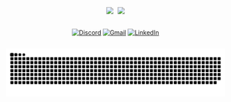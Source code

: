 <div align="center" style="display: flex; gap: 10px; justify-content: center;">

  <!-- GitHub Stats -->
  <picture>
    <source
      srcset="https://github-readme-stats.vercel.app/api?username=JuanGonzalezz&show_icons=true&theme=city_lights&border_color=00000000&title_color=826fa3&icon_color=826fa3&rank_icon=github"
      media="(prefers-color-scheme: dark)"
    />
    <source
      srcset="https://github-readme-stats.vercel.app/api?username=JuanGonzalezz&show_icons=true&theme=vue-dark&border_color=00000000&title_color=826fa3&icon_color=826fa3&rank_icon=github"
      media="(prefers-color-scheme: light), (prefers-color-scheme: no-preference)"
    />
    <img src="https://github-readme-stats.vercel.app/api?username=JuanGonzalezz&show_icons=true" />
  </picture>

  <!-- Top Languages -->
  <picture>
    <source
      srcset="https://github-readme-stats.vercel.app/api/top-langs/?username=JuanGonzalez&layout=compact&card_width=420&theme=city_lights&border_color=00000000&title_color=826fa3"
      media="(prefers-color-scheme: dark)"
    />
    <source
      srcset="https://github-readme-stats.vercel.app/api/top-langs/?username=JuanGonzalez&layout=compact&card_width=420&theme=vue-dark&border_color=00000000&title_color=826fa3"
      media="(prefers-color-scheme: light), (prefers-color-scheme: no-preference)"
    />
    <img src="https://github-readme-stats.vercel.app/api/top-langs/?username=JuanGonzalez&layout=compact&card_width=420" style="height:auto;"/>
  </picture>

</div>
<br>
<div align="center">

[![Discord](https://img.shields.io/badge/Discord-5865F2?style=for-the-badge&logo=discord&logoColor=white)](https://discord.com/juangonzalez7189)
[![Gmail](https://img.shields.io/badge/Gmail-D14836?style=for-the-badge&logo=gmail&logoColor=white)](mailto:juan.gonzalez@outlook.com.br)
[![LinkedIn](https://img.shields.io/badge/LinkedIn-0A66C2?style=for-the-badge&logo=linkedin&logoColor=white)](https://www.linkedin.com/in/juan-francisco-de-miranda-gonzalez-4961b5177/)

</div>

##
<div align="center">
  <picture>
    <!-- Versão para Dark Mode -->
    <source media="(prefers-color-scheme: dark)" srcset="https://github.com/JuanGonzalezz/JuanGonzalezz/blob/output/github-snake-dark.svg" />
    <!-- Versão para Light Mode -->
    <source media="(prefers-color-scheme: light)" srcset="https://github.com/JuanGonzalezz/JuanGonzalezz/blob/output/github-snake.svg" />
    <!-- Fallback (se o navegador não suportar prefers-color-scheme) -->
    <img alt="Snake animation" src="https://github.com/JuanGonzalezz/JuanGonzalezz/blob/output/github-snake.svg" />
  </picture>
</div>
